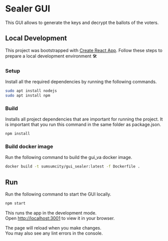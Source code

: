 # Sealer GUI

This GUI allows to generate the keys and decrypt the ballots of the voters.

## Local Development

This project was bootstrapped with [Create React App](https://github.com/facebook/create-react-app). Follow these steps to prepare a local development environment :hammer_and_wrench:

### Setup

Install all the required dependencies by running the following commands.

```bash
sudo apt install nodejs
sudo apt install npm
```

### Build

Installs all project dependencies that are important for running the project. It is important that you run this command in the same folder as package.json.  

```bash
npm install
```

### Build docker image

Run the following command to build the gui_va docker image.

```bash
docker build -t sumsumcity/gui_sealer:latest -f Dockerfile .
```

## Run

Run the following command to start the GUI locally.

```bash
npm start
```

This runs the app in the development mode.\
Open [http://localhost:3001](http://localhost:3001) to view it in your browser.

The page will reload when you make changes.\
You may also see any lint errors in the console.
